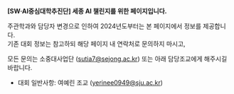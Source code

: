 <p align ="center">
<p style="font-size: 14px; font-weight: bold; margin: 0;">
    [SW·AI중심대학추진단] 
    <span class="highlight">세종 AI 챌린지</span>를 위한 페이지입니다.
</p>
<p>
    주관학과와 담당자 변경으로 인하여 2024년도부터는 본 페이지에서 정보를 제공합니다.<br>
    기존 대회 정보는 참고하되 해당 페이지 내 연락처로 문의하지 마시고,
</p>
<p>
    모든 문의는 <span class="highlight">소중대사업단</span> (<a href="mailto:sutia7@sejong.ac.kr">sutia7@sejong.ac.kr</a>) 또는 아래 담당조교에게 해주시길 바랍니다.
</p>
<ul class="contact-list">
    <li>대회 일반사항: <span class="highlight">여예린 조교</span> (<a href="mailto:yerinee0949@sju.ac.kr">yerinee0949@sju.ac.kr</a>)</li>
</ul>
</p>

<!--
**Sejong-AI-Challenge/Sejong-AI-Challenge** is a ✨ _special_ ✨ repository because its `README.md` (this file) appears on your GitHub profile.

Here are some ideas to get you started:

- 🔭 I’m currently working on ...
- 🌱 I’m currently learning ...
- 👯 I’m looking to collaborate on ...
- 🤔 I’m looking for help with ...
- 💬 Ask me about ...
- 📫 How to reach me: ...
- 😄 Pronouns: ...
- ⚡ Fun fact: ...
-->
